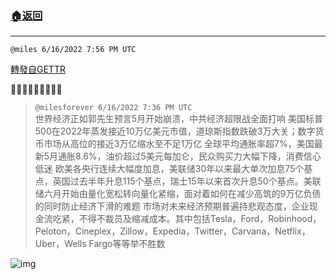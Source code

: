 ###  [:house:返回](README.md)
---


`@miles 6/16/2022 7:56 PM UTC`

[轉發自GETTR](https://gettr.com/post/p1eh9ed539b)

🙏🙏🙏🙏🙏🙏🙏🙏🙏

> `@milesforever 6/16/2022 7:36 PM UTC`<br/>世界经济正如郭先生预言5月开始崩溃，中共经济超限战全面打响
美国标普500在2022年蒸发接近10万亿美元市值，道琼斯指数跌破3万大关；数字货币市场从高位的接近3万亿缩水至不足1万亿
全球平均通胀率超7%，美国最新5月通胀8.6%，油价超过5美元每加仑，民众购买力大幅下降，消费信心低迷
欧美各央行连续大幅度加息，美联储30年以来最大单次加息75个基点，英国过去半年升息115个基点，瑞士15年以来首次升息50个基点。美联储六月开始由量化宽松转向量化紧缩，面对着如何在减少高筑的9万亿负债的同时防止经济下滑的难题
市场对未来经济预期普遍持悲观态度，企业现金流吃紧，不得不裁员及缩减成本。其中包括Tesla，Ford，Robinhood，Peloton，Cineplex，Zillow，Expedia，Twitter，Carvana，Netflix，Uber，Wells Fargo等等举不胜数

![img](https://media.gettr.com/group15/getter/2022/06/16/19/3f2f44a0-7fda-9a23-8a30-79595b2bfa6e/out.jpg)
